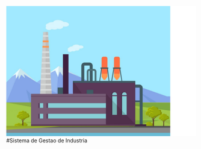 ![banner](https://github.com/Alekeyla/sistema_gestao_industria/blob/main/industria.jpg)
#Sistema de Gestao de Industria 
